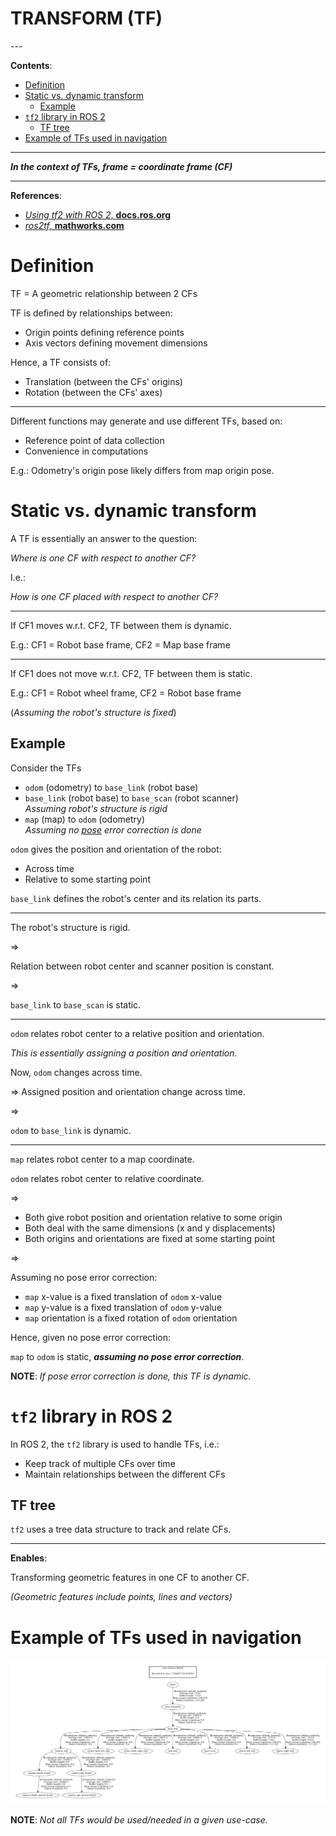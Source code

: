 <h1>TRANSFORM (TF)</h1>
---

**Contents**:

- [Definition](#definition)
- [Static vs. dynamic transform](#static-vs-dynamic-transform)
  - [Example](#example)
- [`tf2` library in ROS 2](#tf2-library-in-ros-2)
  - [TF tree](#tf-tree)
- [Example of TFs used in navigation](#example-of-tfs-used-in-navigation)

---

**_In the context of TFs, frame = coordinate frame (CF)_**

---

**References**:

- [_Using tf2 with ROS 2_, **docs.ros.org**](https://docs.ros.org/en/eloquent/Tutorials/tf2.html)
- [_ros2tf_, **mathworks.com**](https://www.mathworks.com/help/ros/ref/ros2tf.html)

# Definition
TF = A geometric relationship between 2 CFs

TF is defined by relationships between:

- Origin points defining reference points
- Axis vectors defining movement dimensions

Hence, a TF consists of:

- Translation (between the CFs' origins)
- Rotation (between the CFs' axes)

---

Different functions may generate and use different TFs, based on:

- Reference point of data collection
- Convenience in computations

E.g.: Odometry's origin pose likely differs from map origin pose.

# Static vs. dynamic transform
A TF is essentially an answer to the question:

_Where is one CF with respect to another CF?_

I.e.:

_How is one CF placed with respect to another CF?_

---

If CF1 moves w.r.t. CF2, TF between them is dynamic.

E.g.: CF1 = Robot base frame, CF2 = Map base frame

---

If CF1 does not move w.r.t. CF2, TF between them is static.

E.g.: CF1 = Robot wheel frame, CF2 = Robot base frame

(_Assuming the robot's structure is fixed_)

## Example
Consider the TFs

- `odom` (odometry) to `base_link` (robot base)
- `base_link` (robot base) to `base_scan` (robot scanner) <br> _Assuming robot's structure is rigid_
- `map` (map) to `odom` (odometry) <br> _Assuming no [pose](./definitions.md#pose) error correction is done_

`odom` gives the position and orientation of the robot:

- Across time
- Relative to some starting point

`base_link` defines the robot's center and its relation its parts.

---

The robot's structure is rigid.

=>

Relation between robot center and scanner position is constant.

=>

`base_link` to `base_scan` is static.

---

`odom` relates robot center to a relative position and orientation.

_This is essentially assigning a position and orientation._

Now, `odom` changes across time.

=> Assigned position and orientation change across time.

=>

`odom` to `base_link` is dynamic.

---

`map` relates robot center to a map coordinate.

`odom` relates robot center to relative coordinate.

=>

- Both give robot position and orientation relative to some origin
- Both deal with the same dimensions (x and y displacements)
- Both origins and orientations are fixed at some starting point

=>

Assuming no pose error correction:

- `map` x-value is a fixed translation of `odom` x-value
- `map` y-value is a fixed translation of `odom` y-value
- `map` orientation is a fixed rotation of `odom` orientation

Hence, given no pose error correction:

`map` to `odom` is static, **_assuming no pose error correction_**.

**NOTE**: _If pose error correction is done, this TF is dynamic._

# `tf2` library in ROS 2
In ROS 2, the `tf2` library is used to handle TFs, i.e.:

- Keep track of multiple CFs over time
- Maintain relationships between the different CFs

## TF tree
`tf2` uses a tree data structure to track and relate CFs.

---

**Enables**:

Transforming geometric features in one CF to another CF.

_(Geometric features include points, lines and vectors)_

# Example of TFs used in navigation
![TF Frames in Navigation - Example](../media/tf-frames.png)

**NOTE**: _Not all TFs would be used/needed in a given use-case._